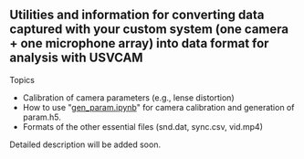 ## Utilities and information for converting data captured with your custom system (one camera + one microphone array) into data format for analysis with USVCAM

Topics
- Calibration of camera parameters (e.g., lense distortion)
- How to use "[gen_param.ipynb](./gen_param.ipynb)" for camera calibration and generation of param.h5.
- Formats of the other essential files (snd.dat, sync.csv, vid.mp4)

Detailed description will be added soon. 